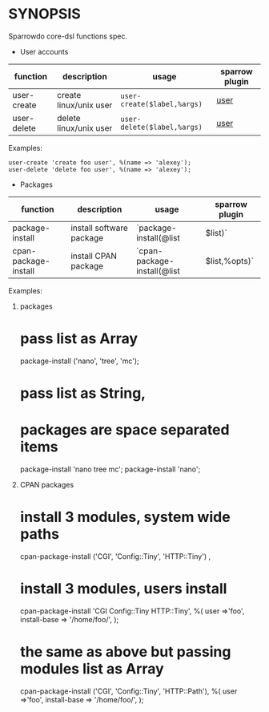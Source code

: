 # SYNOPSIS

Sparrowdo core-dsl functions spec.

* User accounts

| function | description | usage | sparrow plugin |
| -------- | ----------- | ----- | -------------- |
| user-create | create linux/unix user | `user-create($label,%args)`| [user](https://sparrowhub.org/info/user) | 
| user-delete | delete linux/unix user | `user-delete($label,%args)`| [user](https://sparrowhub.org/info/user) |

Examples:


    user-create 'create foo user', %(name => 'alexey');
    user-delete 'delete foo user', %(name => 'alexey');

* Packages

| function | description | usage | sparrow plugin |
| -------- | ----------- | ----- | -------------- |
| package-install | install software package | `package-install(@list|$list)`| [package-generic](https://sparrowhub.org/info/package-generic) | 
| cpan-package-install | install CPAN package | `cpan-package-install(@list|$list,%opts)`| [cpan-package](https://sparrowhub.org/info/cpan-package) | 

Examples:

1. packages

    # pass list as Array
    package-install ('nano', 'tree', 'mc');

    # pass list as String, 
    # packages are space separated items 
    package-install 'nano tree mc';
    package-install 'nano';

2. CPAN packages

    # install 3 modules, system wide paths
    cpan-package-install ('CGI', 'Config::Tiny', 'HTTP::Tiny') ,
    
    # install 3 modules, users install
    cpan-package-install
      'CGI Config::Tiny HTTP::Tiny',
      %(
        user =>'foo',
        install-base => '/home/foo/',
      );
    
    # the same as above but passing modules list as Array
    cpan-package-install
      ('CGI', 'Config::Tiny', 'HTTP::Path'),
      %(
        user =>'foo',
        install-base => '/home/foo/',
      );
      

